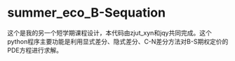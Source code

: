 # summer_eco_B-Sequation
这个是我的另一个短学期课程设计，本代码由zjut_xyn和jqy共同完成。这个python程序主要功能是利用显式差分、隐式差分、C-N差分方法对B-S期权定价的PDE方程进行求解。
